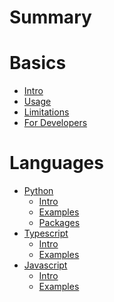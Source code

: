 # Summary

# Basics

- [Intro](index.md)
- [Usage](usage.md)
- [Limitations](limitations.md)
- [For Developers](for-developers.md)

# Languages

- [Python]()
  - [Intro](python/intro.md)
  - [Examples](python/examples.md)
  - [Packages](python/packages.md)
- [Typescript]()
  - [Intro](typescript/intro.md)
  - [Examples](typescript/examples.md)
- [Javascript]()
  - [Intro](javascript/intro.md)
  - [Examples](javascript/examples.md)
